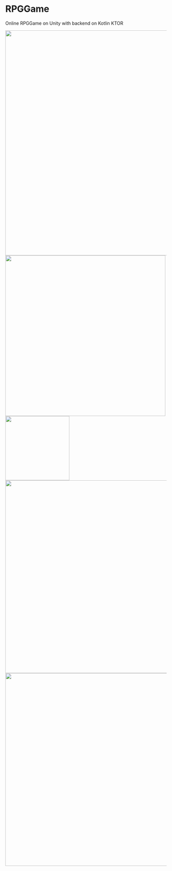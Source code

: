 # RPGGame
Online RPGGame on Unity with backend on Kotlin KTOR


<div style = 'margin: auto;'>
  <img src="https://i.imgur.com/ImVwUMS.png" height="700">
  <img src="https://i.imgur.com/YhUGzxt.png" height="500">
  <img src="https://i.imgur.com/SpZUM0C.png" height="200">
  <img src="https://i.imgur.com/TiOWuNH.png" height="600">
  <img src="https://i.imgur.com/ZNY9ZEA.png" height="600">
<div>
